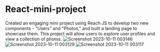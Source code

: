 # React-mini-project
Created an engaging mini project using Reach JS to develop two new components - "Users" and "Photos," and built a landing page to showcase them. This project will allow users to explore user profiles and view a collection of photos.
![Screenshot 2023-10-11 003146](https://github.com/rishirajpanjwani/React-mini-project/assets/147262448/588b385f-400b-4383-a521-84b9057f3b29)
![Screenshot 2023-10-11 003129](https://github.com/rishirajpanjwani/React-mini-project/assets/147262448/35c088c5-ac03-4798-ac42-752ce100ab98)
![Screenshot 2023-10-11 003117](https://github.com/rishirajpanjwani/React-mini-project/assets/147262448/b62703aa-5c7d-4daa-9fbf-d5be133262e7)
